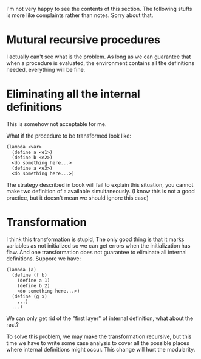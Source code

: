 I'm not very happy to see the contents of this section.
The following stuffs is more like complaints rather than notes.
Sorry about that.

# Mutural recursive procedures

I actually can't see what is the problem.
As long as we can guarantee that when a procedure is 
evaluated, the environment contains all the definitions
needed, everything will be fine.

# Eliminating all the internal definitions

This is somehow not acceptable for me.

What if the procedure to be transformed look like:

    (lambda <var>
      (define a <e1>)
      (define b <e2>)
      <do something here...>
      (define a <e3>)
      <do something here...>)

The strategy described in book will fail to explain this situation,
you cannot make two definition of `a` available simultaneously.
(I know this is not a good practice,
but it doesn't mean we should ignore this case)

# Transformation

I think this transformation is stupid,
The only good thing is that it marks variables
as not initialized so we can get errors when
the initialization has flaw.
And one transformation does not guarantee to eliminate all
internal definitions.
Suppore we have:

    (lambda (a)
      (define (f b)
        (define a 1)
        (define b 2)
        <do something here...>)
      (define (g x)
        ...)
      ...)

We can only get rid of the "first layer" of internal definition,
what about the rest?

To solve this problem, we may make the transformation recursive,
but this time we have to write some case analysis to cover
all the possible places where internal definitions might occur.
This change will hurt the modularity.
